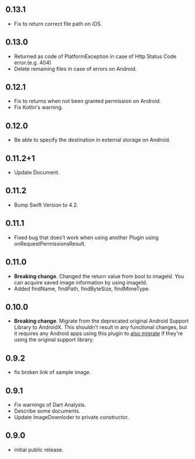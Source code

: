 ## 0.13.1

* Fix to return correct file path on iOS.

## 0.13.0

* Returned as code of PlatformException in case of Http Status Code error.(e.g. 404) 
* Delete remaining files in case of errors on Android.

## 0.12.1

* Fix to returns when not been granted permission on Android. 
* Fix Kotlin's warning.

## 0.12.0 

* Be able to specify the destination in external storage on Android. 

## 0.11.2+1

* Update Document.

## 0.11.2

* Bump Swift Version to 4.2.

## 0.11.1

* Fixed bug that does't work when using another Plugin using onRequestPermissionsResult.

## 0.11.0

* **Breaking change**. Changed the return value from bool to imageId. 
  You can acquire saved image information by using imageId.
* Added findName, findPath, findByteSize, findMimeType.

## 0.10.0

* **Breaking change**. Migrate from the deprecated original Android Support
  Library to AndroidX. This shouldn't result in any functional changes, but it
  requires any Android apps using this plugin to [also
  migrate](https://developer.android.com/jetpack/androidx/migrate) if they're
  using the original support library.

## 0.9.2

* fix broken link of sample image.

## 0.9.1

* Fix warnings of Dart Analysis.
* Describe some documents.
* Update ImageDownloder to private constructor.


## 0.9.0

* initial public release.
